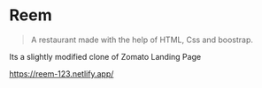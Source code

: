 # Reem
>A restaurant made with the help of HTML, Css and boostrap.

Its a slightly modified clone of Zomato Landing Page

https://reem-123.netlify.app/
